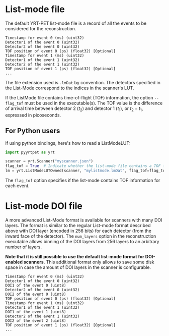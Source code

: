 # List-mode file

The default YRT-PET list-mode file is a record of all the events to be
considered for the reconstruction.

```
Timestamp for event 0 (ms) (uint32)
Detector1 of the event 0 (uint32)
Detector2 of the event 0 (uint32)
TOF position of event 0 (ps) (float32) [Optional]
Timestamp for event 1 (ms) (uint32)
Detector1 of the event 1 (uint32)
Detector2 of the event 1 (uint32)
TOF position of event 1 (ps) (float32) [Optional]
...
```

The file extension used is `.lmDat` by convention.
The detectors specified in the List-Mode correspond to the indices in the
scanner's LUT.

If the ListMode file contains time-of-flight (TOF) information, the option
`--flag_tof` must be used in the executable(s). The TOF value is the difference
of arrival time between detector 2 ($t_2$) and detector 1 ($t_1$),
or $t_2 - t_1$, expressed in picoseconds.

## For Python users

If using python bindings, here's how to read a ListModeLUT:

```python
import pyyrtpet as yrt

scanner = yrt.Scanner("myscanner.json")
flag_tof = True  # Indicate whether the list-mode file contains a TOF field
lm = yrt.ListModeLUTOwned(scanner, "mylistmode.lmDat", flag_tof=flag_tof)
```

The `flag_tof` option specifies if the list-mode contains TOF information for
each event.

# List-mode DOI file

A more advanced List-Mode format is available for scanners with many DOI layers.
The format is similar to the regular List-mode format described above with DOI
layer (encoded in 256 bits) for each detector (from the inward face of the
detector). The `num_layers` option in the reconstruction executable allows
binning of the DOI layers from 256 layers to an arbitrary number of layers.

**Note that it is still possible to use the default list-mode format for
DOI-enabled scanners**. This additional format only allows to save some disk
space
in case the amount of DOI layers in the scanner is configurable.

```
Timestamp for event 0 (ms) (uint32)
Detector1 of the event 0 (uint32)
DOI1 of the event 0 (uint8)
Detector2 of the event 0 (uint32)
DOI2 of the event 0 (uint8)
TOF position of event 0 (ps) (float32) [Optional]
Timestamp for event 1 (ms) (uint32)
Detector1 of the event 1 (uint32)
DOI1 of the event 1 (uint8)
Detector2 of the event 1 (uint32)
DOI2 of the event 2 (uint8)
TOF position of event 1 (ps) (float32) [Optional]
...
```
